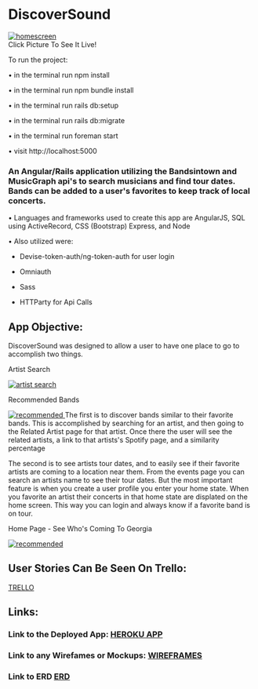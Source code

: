 # DiscoverSound

[![homescreen](http://i.imgur.com/jusMzNE.png "DiscoverSound Home") ](http://discoversound.herokuapp.com)  
Click Picture To See It Live!

To run the project:

• in the terminal run npm install

• in the terminal run npm bundle install

• in the terminal run rails db:setup

• in the terminal run rails db:migrate

• in the terminal run foreman start

• visit http://localhost:5000

### An Angular/Rails application utilizing the Bandsintown and MusicGraph api's to search musicians and find tour dates. Bands can be added to a user's favorites to keep track of local concerts.

• Languages and frameworks used to create this app are AngularJS, SQL using ActiveRecord, CSS (Bootstrap) Express, and Node

• Also utilized were:

- Devise-token-auth/ng-token-auth for user login

- Omniauth

- Sass

- HTTParty for Api Calls

## App Objective:
DiscoverSound was designed to allow a user to have one place to go to accomplish two things.  

Artist Search

[![artist search](http://i.imgur.com/HRL7FQh.png "DiscoverSound Artist Search") ](http://discoversound.herokuapp.com)

Recommended Bands

[![recommended](http://i.imgur.com/Ak56S9d.png "DiscoverSound Recommended Bands") ](http://discoversound.herokuapp.com)
The first is to discover bands similar to their favorite bands. This is accomplished by searching for an artist, and then going to the Related Artist page for that artist. Once there the user will see the related artists, a link to that artists's Spotify page, and a similarity percentage

The second is to see artists tour dates, and to easily see if their favorite artists are coming to a location near them. From the events page you can search an artists name to see their tour dates. But the most important feature is when you create a user profile you enter your home state. When you favorite an artist their concerts in that home state are displated on the home screen. This way you can login and always know if a favorite band is on tour.

Home Page - See Who's Coming To Georgia

[![recommended](http://i.imgur.com/KzU8kSd.png "DiscoverSound Recommended Bands") ](http://discoversound.herokuapp.com)

## User Stories Can Be Seen On Trello:

[TRELLO](https://trello.com/b/umXfoCWN/discoversound)

## Links:

### Link to the Deployed App: [HEROKU APP](http://discoversound.herokuapp.com)

### Link to any Wirefames or Mockups: [WIREFRAMES](https://drive.google.com/file/d/0BxNTgDjxlWy0OFY4c2ptODJ6T3M/view?usp=sharing)

### Link to ERD [ERD](https://docs.google.com/document/d/14PmUiUlZaIRDrF_AXG3BH7_yPFpzwCyjyjLgT5KZl1Q/edit?usp=sharing)
